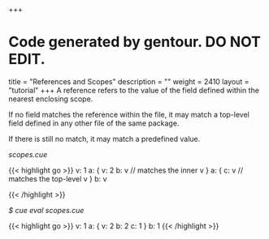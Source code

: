 +++
# Code generated by gentour. DO NOT EDIT.
title = "References and Scopes"
description = ""
weight = 2410
layout = "tutorial"
+++
A reference refers to the value of the field defined within the nearest
enclosing scope.

If no field matches the reference within the file, it may match a top-level
field defined in any other file of the same package.

If there is still no match, it may match a predefined value.


<a id="td-block-padding" class="td-offset-anchor"></a>
<section class="row td-box td-box--white td-box--gradient td-box--height-auto">
<div class="col-lg-6 mr-0">
<i>scopes.cue</i>
<p>
{{< highlight go >}}
v: 1
a: {
    v: 2
    b: v // matches the inner v
}
a: {
    c: v // matches the top-level v
}
b: v

{{< /highlight >}}
<br>
</div>

<div class="col-lg-6 ml-0"><i>$ cue eval scopes.cue</i>
<p>
{{< highlight go >}}
v: 1
a: {
    v: 2
    b: 2
    c: 1
}
b: 1
{{< /highlight >}}
</div>
</section>